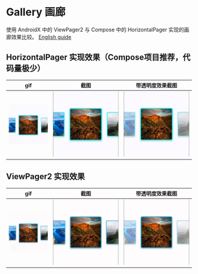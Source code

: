 # Gallery 画廊
使用 AndroidX 中的 ViewPager2 与 Compose 中的 Horizo​​ntalPager 实现的画廊效果比较。
[English guide](https://github.com/YangSion/Gallery/blob/master/README.md)

## HorizontalPager 实现效果（Compose项目推荐，代码量极少）
|gif          |截图       |带透明度效果截图        |
| ----------- | ----------- | ----------- |
| ![动态效果](compose/HorizontalPager.gif) | ![效果图](compose/HorizontalPager_1.png) | ![带透明度效果图](compose/HorizontalPager_2.png) |


## ViewPager2 实现效果
|gif          |截图       |带透明度效果截图        |
| ----------- | ----------- | ----------- |
| ![动态效果](viewpager2/ViewPager2.gif) | ![效果图](viewpager2/ViewPager2_1.png) | ![带透明度效果图](viewpager2/ViewPager2_2.png) |
